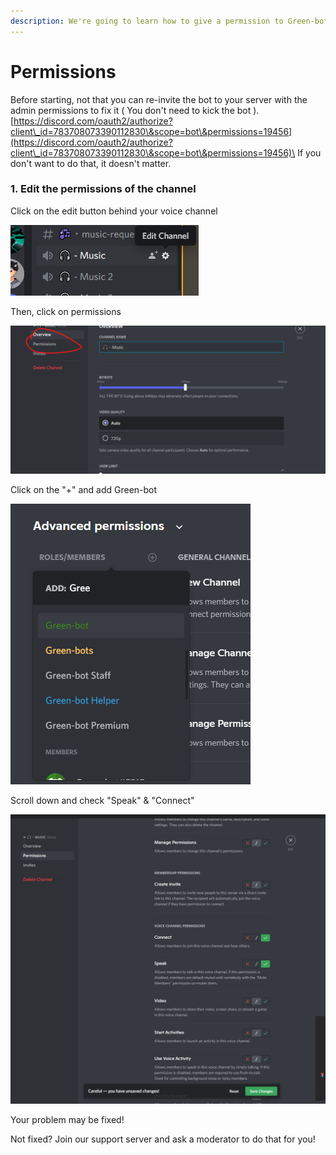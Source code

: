 ```yaml
---
description: We're going to learn how to give a permission to Green-bot.
---
```


# Permissions

Before starting, not that you can re-invite the bot to your server with the admin permissions to fix it ( You don't need to kick the bot ).\
[https://discord.com/oauth2/authorize?client\_id=783708073390112830\&scope=bot\&permissions=19456](https://discord.com/oauth2/authorize?client\_id=783708073390112830\&scope=bot\&permissions=19456)\
If you don't want to do that, it doesn't matter.

### 1. Edit the permissions of the channel

Click on the edit button behind your voice channel

![](<../.gitbook/assets/image (6).png>)

Then, click on permissions

![](<../.gitbook/assets/image (32).png>)

Click on the "+" and add Green-bot

![](<../.gitbook/assets/image (11).png>)

Scroll down and check "Speak" & "Connect"

![](<../.gitbook/assets/image (14).png>)

Your problem may be fixed!

Not fixed? Join our support server and ask a moderator to do that for you!
